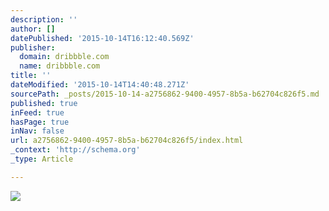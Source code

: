 ```yaml
---
description: ''
author: []
datePublished: '2015-10-14T16:12:40.569Z'
publisher:
  domain: dribbble.com
  name: dribbble.com
title: ''
dateModified: '2015-10-14T14:40:48.271Z'
sourcePath: _posts/2015-10-14-a2756862-9400-4957-8b5a-b62704c826f5.md
published: true
inFeed: true
hasPage: true
inNav: false
url: a2756862-9400-4957-8b5a-b62704c826f5/index.html
_context: 'http://schema.org'
_type: Article

---
```

![](https://d13yacurqjgara.cloudfront.net/users/2014/screenshots/2121835/blk-components.png)